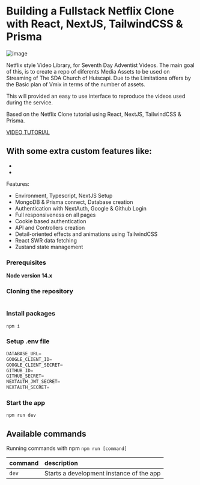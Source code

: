 # Building a Fullstack Netflix Clone with React, NextJS, TailwindCSS & Prisma

![image](https://user-images.githubusercontent.com/23248726/220005380-ede4fb14-0b8d-4582-a063-3cc4beeccfb7.png)

Netflix style Video Library, for Seventh Day Adventist Videos. The main goal of this, is to create a repo of diferents Media Assets to be used on Streaming of The SDA Church of Huiscapi. Due to the Limitations offers by the Basic plan of Vmix in terms of the number of assets. 

This will provided an easy to use interface to reproduce the videos used during the service.


Based on the Netflix Clone tutorial using React, NextJS, TailwindCSS & Prisma.

[VIDEO TUTORIAL](https://www.youtube.com/watch?v=mqUN4N2q4qY)

With some extra  custom features like:
-
-
-

Features:

- Environment, Typescript, NextJS Setup
- MongoDB & Prisma connect, Database creation
- Authentication with NextAuth, Google & Github Login
- Full responsiveness on all pages
- Cookie based authentication
- API and Controllers creation
- Detail-oriented effects and animations using TailwindCSS
- React SWR data fetching
- Zustand state management

### Prerequisites

**Node version 14.x**

### Cloning the repository

```shell

```

### Install packages

```shell
npm i
```

### Setup .env file


```js
DATABASE_URL=
GOOGLE_CLIENT_ID=
GOOGLE_CLIENT_SECRET=
GITHUB_ID=
GITHUB_SECRET=
NEXTAUTH_JWT_SECRET=
NEXTAUTH_SECRET=
```

### Start the app

```shell
npm run dev
```

## Available commands

Running commands with npm `npm run [command]`

| command         | description                              |
| :-------------- | :--------------------------------------- |
| `dev`           | Starts a development instance of the app |